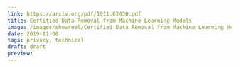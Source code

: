 ```yaml
---
link: https://arxiv.org/pdf/1911.03030.pdf
title: Certified Data Removal from Machine Learning Models
image: /images/showreel/Certified Data Removal from Machine Learning Models.jpg
date: 2019-11-08
tags: privacy, technical
draft: draft
preview:
---
```



